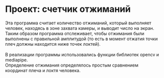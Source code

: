 # Проект: счетчик отжиманий
Эта программа считает количество отжиманий, который выполняет человек, находясь в зоне захвата камеры, и выводит число на экран.
Таким образом программа отслеживает, чтобы отжимания были выполнены с правильной амплитудой (то есть в момент отжатия точки плеч должны находится ниже точек локтей).\
\
В реализации программы использовались функции библиотек opencv и mediapipe. \
Определение отжимания определялось простым сравнением координат плеча и локтя человека.
